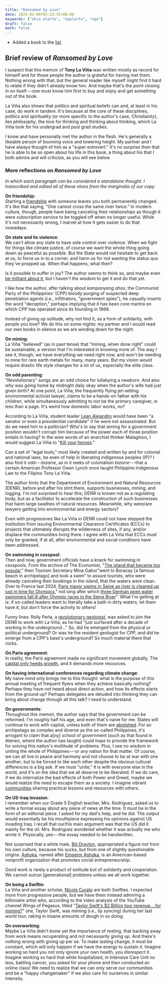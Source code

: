 ```yaml
---
title: "Ransomed by Love"
date: 2025-01-06T03:23:55+08:00
keywords: ["ohio olarte", "oqolarte", "oqo"]
draft: false
math: false
---
```


- Added a book to the [list](/books)

## Brief review of *Ransomed by Love*

I suspect that this memoir of **Tony La Viña** was written mostly as
record for himself and for those people the author is grateful for
having met them. Nothing wrong with that, but the general reader like
myself might find it hard to relate if they didn't already know him. And
maybe that's the point closing in on itself---one must know him first to
buy and enjoy and get something out of the book.

La Viña also shows that politics and spiritual beliefs can and, at least
in his case, do work in tandem. It's because at the core of these
disciplines, politics and spirituality (or more specific to the author's
case, Christianity), lies *philosophy*, the love for thinking and
thinking about thinking, which La Viña took for his undergrad and post
grad studies.

I know and have personally met the author in the flesh. He's generally a
likeable person of booming voice and towering height. My partner and I
have always thought of him as a "super extrovert." It's no surprise
then that he is able to be so open about his life in this book, a thing
about his that I both admire and will criticize, as you will see below.

### More reflections on *Ransomed by Love*

*In which each paragraph can be considered a standalone thought. I transcribed and edited all of these ntoes from the
marginalia of our copy.*

**On friendship**:  
Starting a [friendship](/friendship) with someone leaves you both
permanently changed. It's like that saying, "One cannot cross the same
river twice." In modern culture, though, people have being canceling
their relationships as though it were subscription service to be toggled
off when no longer useful. While it's not necessarily wrong, I marvel at
how it gets easier to do that nowadays.

**On state and its violence**:  
We can't allow any state to have sole control over violence. When we
fight for things like climate justice, of course we want the whole thing
going down as peaceful as possible. But the State would not hesitate to
get back at us, to force us in to a corner, and harm us for not wanting
the status quo they've propped up. When that happens, what then?

Is it possible to suffer in joy? The author seems to think so, and maybe
even [be militant about it](/joyful-militancy), but I haven't the wisdom
to get it and do that yet.

I like how the author, after talking about *kampanyang ahos*, the
Communist Party of the Philippines' (CPP) bloody purging of suspected deep
penetration agents (i.e., infiltrators, "government spies"), he casually
inserts the word "deception," perhaps implying that it has been core
mantra on which CPP has operated since its founding in 1968.

Instead of giving up solitude, why not find it, as a form of solidarity,
with people you love? We do this on some nights: my partner and I would
read our own books in silence as we are winding down for the night.

**On mining**:  
La Viña "believed" (as in past tense) that "mining, when done right"
could be sustainable, a version that I'm interested in knowing more of.
The way I see it, though, we have everything we need right now, and
won't be needing to mine for rare earth metals for many, many years. But
my vision would require drastic life style changes for a lot of us,
especially the elite class.

**On odd parenting**:  
"Revolutionary" songs are an odd choice for lullabying a newborn. And
also why was going home by midnight daily okay when the author's wife
had just given birth? At one point, La Viña, the frequently flying jet-setting
environmental activist lawyer, claims to be a hands-on father with his
children, while simultaneously admitting to not be the primary
caregiver, in less than a page. It's weird how domestic labor works, *no*?

According to La Viña, student leader [Lean Alejandro](https://bantayogngmgabayani.org/bayani/lean-alejandro/) would have been "a senator or even a presidential candidate" if he were not assassinated. But do we need him to a politician? Who's to say that aiming for a government position wouldn't corrupt him because of the power each of those position entails in having? In the wise words of an anarchist thinker Malaginoo, I would suggest La Viña to "[Kill your heroes](https://crimethinc.com/2020/12/29/kill-your-heroes-a-filipino-anarchist-discussion-about-national-heroes)."

Can a set of "legal tools," most likely created and written by and for
colonial and national laws, be even of help in liberating indigenous
peoples (IP)? I also find it odd---*bizarre*, as in it reeks of
colonialism *bizarre*---that a certain American Professor Owen
Lynch once taught Philippine Indigenous Law to the Filipino Tony La
Viña.

The author hints that the Department of Environment and Natural
Resources (DENR), before and after his stint there, *supports* businesses,
mining, and logging. I'm not surprised to hear this; DENR is known not
as a regulating body, but as a facilitator to accelerate the
construction of such businesses that harm large swathes of natural
resources. Meanwhile, why were/are lawyers getting into environmental and energy
sectors?

Even with progressives like La Viña in DENR could not have stopped the
institution from issuing Environmental Clearance Certificates (ECCs) to
projects that ultimately disrupts the wilderness of sites, if any,
and/or displace the communities living there. I agree with La Viña that
ECCs must only be granted, if at all, after environmental and social
conditions have been addressed.

**On swimming in cesspool**:  
Then and now, government officials have a knack for swimming in
cesspools. From the archive of The Economist, "[The island that became too popular](https://web.archive.org/web/20230725122753/https://www.economist.com/asia/1997/07/17/the-island-that-became-too-popular)," then Tourism Secretary Mina Gabor"went to Boracay [a famous beach in archipelago] and took a swim" to assure tourists, who were already canceling their bookings in the island, that the waters were clean. Over to France last 2024,
[Paris mayor swims in Seine as river is cleaned up just in time for Olympics](https://www.theguardian.com/sport/article/2024/jul/17/paris-mayor-anne-hidalgo-fulfils-olympic-promise-swim-in-the-seine-cleanup-pollution)," not long after which
[three German open water swimmers fall ill after Olympic races in the Seine River](https://apnews.com/article/2024-olympics-seine-river-illness-02d937f2d5f0fd20efafbf2250264aea)". What I'm getting at is: if so-called leaders want to literally take a bath in dirty waters, let them have it, but don't force the activity to others!

Funny lines: Rolly Peña, a [revolutionary geologist](https://penarroyo.com/about-atty-pe%C3%B1arroyo/f/rolly-pe%C3%B1a-the-revolutionary-as-a-geologist), was asked to join the DENR to work with La Viña, as he had "just surfaced after a decade of working in the underground..." So, did he emerged from the physical or political underground? Or was he the resident geologist for CPP, and did he emerge from a CPP's base's underground? So much material there that rocks.

**On Paris agreement**:  
In reality, the Paris agreement made no significant movement globally,
The [capital only heeds growth](/capitalism), and it demands more resources.

**On having international conferences regarding climate change**:  
My naive mind only brings me to this thought: what is the purpose of
this annual meeting of frequent flyers when they achieve basically
nothing? Perhaps they have not heard about direct action, and how its
effects starts from the ground up? Perhaps delegates are deluded into
thinking they can bring about change through all this talk? I *need* to
understand.

**On governments**:  
Throughout this memoir, the author says that the government can be
reformed. I'm roughly half his age, and even that's naive for me. States
will continue to work with capital, unless both of them are
[abolished](/abolition). For an archipelago as complex and diverse as
the so-called Philippines, it's arrogant to claim that a[ny] school of
government (such as that found in Ateneo, where the author has taught)
could hope to provide the framework for solving this nation's multitude
of problems. Plus, I see no wisdom in uniting the whole of
Philippines---or any nation for that matter. Of course, we can all live
in peace and harmony and not choose to be at war with one another; but
to be forced to like each other despite the obvious cultural differences
is a big ask. If we must "unite," it is with everyone else in the world,
and it's on the idea that we all deserve to be liberated. If we do care,
if we do internalize the bad effects of both Power and Greed, maybe we
would realize the need to escape them as a society. I imagine vibrant
[communities](/community) sharing practical lessons and resources with
others.

**On US-Iraq invasion**:  
I remember when our Grade 5 English teacher, Mrs. Rodriguez, asked us to
write a formal essay about any piece of news at the time. It must be in
the form of an editorial piece. I asked for my dad's help, and he did.
The output would essentially be his mouthpiece expressing his opinions
against US invading Iraq. I recall that our/his main argument was that
the US did it mainly for the oil. Mrs. Rodriguez wondered whether it was
actually me who wrote it. Physically, yes---the essay needed to be
handwritten.

Not surprised that a white male, [Bill Drayton](https://en.wikipedia.org/wiki/Bill_Drayton), appropriated a figure not from his own culture, because his sucks, but from one of slightly questionable origins. [Ashoka](https://www.ashoka.org/en-ph), named after [Emperor Ashoka](https://en.wikipedia.org/wiki/Ashoka), is an American-based nonprofit organization that promotes social entrepreneurship.

Good work is rarely a product of solitude but of solidarity and
cooperation. We cannot outrun [generational] problems unless we all work
together.

**On being a Swiftie**:  
La Viña and another scholar, [Nicole Curato](https://web.archive.org/web/20200828054153/https://twitter.com/NicoleCurato/status/1299220497675116545) are both Swifties. I expected more from progressive people, but we have them instead admiring a billionaire artist who, according to the video analysis of the YouTube channel Wings of Pegasus, titled "[Taylor Swift's $2 Billion tour revenue... for miming?](https://www.youtube.com/watch?v=k8rMNMURShM)" she, Taylor Swift, was miming (i.e., lip syncing) during her last world tour, raking in insane amounts of dough in so doing.

**On overworking**:  
Maybe La Viña didn't know yet the importance of resting, that backing
away from work means recuperating and not necessarily giving up. And
there's nothing wrong with giving up per se. To make lasting change, it
must be constant, which will only happen if we have the energy to
sustain it. Imagine working so hard you not only ignore your own health,
you *disrespect* it. Imagine working so hard that while hospitalized, in
Intensive Care Unit no less, battling cancer, you asked for your phone
and then conducted an online class! We need to realize that we can only
serve our communities and be a "happy changemaker" if we also care for
ourselves in similar intensity.

